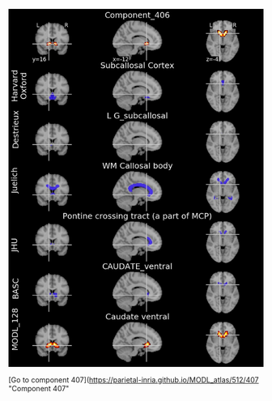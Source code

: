 


![406](preliminary/406.jpg "Component 406")

[Go to component 407](https://parietal-inria.github.io/MODL_atlas/512/407 "Component 407"